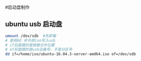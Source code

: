 #启动盘制作

## ubuntu usb 启动盘

```sh
umount /dev/sdb  #先卸载
# 使用dd 命令把iso写入usb
# if后面跟的是镜像文件位置
# of后面跟的是usb设备号，不是分区号
dd if=/home/iso/ubuntu-16.04.3-server-amd64.iso of=/dev/sdb
```